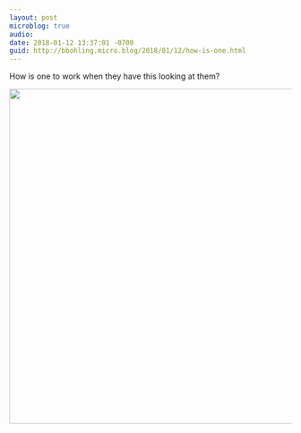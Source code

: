 ```yaml
---
layout: post
microblog: true
audio: 
date: 2018-01-12 13:37:01 -0700
guid: http://bbohling.micro.blog/2018/01/12/how-is-one.html
---
```

How is one to work when they have this looking at them?

<img src="http://micro.brandonbohling.com/uploads/2018/915885e9ad.jpg" width="600" height="599" />
